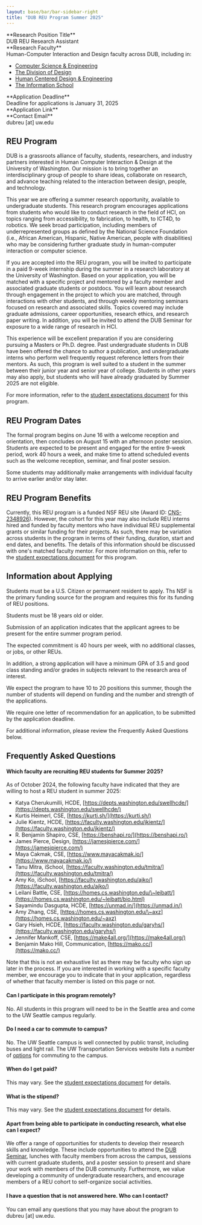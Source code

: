 ```yaml
---
layout: base/bar/bar-sidebar-right
title: "DUB REU Program Summer 2025"
---
```


<!----------------------------------------------------------------------------->

<div class="row">
<div class="col-md-4" markdown="block">
**Research Position Title**
</div>
<div class="col-md-8" markdown="block">
DUB REU Research Assistant
</div>
</div>

<div class="row">
<div class="col-md-4" markdown="block">
**Research Faculty**
</div>
<div class="col-md-8" markdown="block">
Human-Computer Interaction and Design faculty across DUB, including in:

- [Computer Science & Engineering](http://www.cs.washington.edu)
- [The Division of Design](http://art.washington.edu/design)
- [Human Centered Design & Engineering](http://www.hcde.washington.edu)
- [The Information School](http://ischool.uw.edu)

<!-- faculty members  -->

</div>
</div>

<div class="row">
<div class="col-md-4" markdown="block">
**Application Deadline**
</div>
<div class="col-md-8" markdown="block">
Deadline for applications is January 31, 2025
</div>
</div>

<div class="row">
<div class="col-md-4" markdown="block">
**Application Link**
</div>
<div class="col-md-8" markdown="block">
<https://etap.nsf.gov/award/7098/opportunity/10161>
</div>
</div>

<div class="row">
<div class="col-md-4" markdown="block">
**Contact Email**
</div>
<div class="col-md-8" markdown="block">
dubreu [at] uw.edu
</div>
</div>

## REU Program

DUB is a grassroots alliance of faculty, students, researchers, and industry partners interested in Human Computer Interaction & Design at the University of Washington. Our mission is to bring together an interdisciplinary group of people to share ideas, collaborate on research, and advance teaching related to the interaction between design, people, and technology.

This year we are offering a summer research opportunity, available to undergraduate students. This research program encourages applications from students who would like to conduct research in the field of HCI, on topics ranging from accessibility, to fabrication, to health, to ICT4D, to robotics. We seek broad participation, including members of underrepresented groups as defined by the National Science Foundation (i.e., African American, Hispanic, Native American, people with disabilities) who may be considering further graduate study in human-computer interaction or computer science.

If you are accepted into the REU program, you will be invited to participate in a paid 9-week internship during the summer in a research laboratory at the University of Washington. Based on your application, you will be matched with a specific project and mentored by a faculty member and associated graduate students or postdocs. You will learn about research through engagement in the project to which you are matched, through interactions with other students, and through weekly mentoring seminars focused on research and associated skills. Topics covered may include graduate admissions, career opportunities, research ethics, and research paper writing. In addition, you will be invited to attend the DUB Seminar for exposure to a wide range of research in HCI.

This experience will be excellent preparation if you are considering pursuing a Masters or Ph.D. degree. Past undergraduate students in DUB have been offered the chance to author a publication, and undergraduate interns who perform well frequently request reference letters from their mentors.  As such, this program is well suited to a student in the summer between their junior year and senior year of college. Students in other years may also apply, but students who will have already graduated by Summer 2025 are not eligible.

For more information, refer to the [student expectations document](https://docs.google.com/document/d/1rZp9QP83v2BVWevAMsBJi4Aj-jCYtmRv10kwtyINmf4/edit?usp=sharing) for this program.

## REU Program Dates
The formal program begins on June 16 with a welcome reception and orientation, then concludes on August 15 with an afternoon poster session. Students are expected to be present and engaged for the entire 9-week period, work 40 hours a week, and make time to attend scheduled events such as the welcome reception, seminar, and final poster session.

Some students may additionally make arrangements with individual faculty to arrive earlier and/or stay later.

## REU Program Benefits
Currently, this REU program is a funded NSF REU site (Award ID: [CNS-2348926](https://www.nsf.gov/awardsearch/showAward?AWD_ID=2348926)). However, the cohort for this year may also include REU interns hired and funded by faculty mentors who have individual REU supplemental grants or similar funding for their projects. As such, there may be variation across students in the program in terms of their funding, duration, start and end dates, and benefits. The details of this information should be discussed with one's matched faculty mentor. For more information on this, refer to the [student expectations document](https://docs.google.com/document/d/1rZp9QP83v2BVWevAMsBJi4Aj-jCYtmRv10kwtyINmf4/edit?usp=sharing) for this program.

<!-- Housing will not be provided, but is available through the university:

<https://hfs.uw.edu/Guest-Housing> -->

## Information about Applying

Students must be a U.S. Citizen or permanent resident to apply. Ths NSF is the primary funding source for the program and requires this for its funding of REU positions.

Students must be 18 years old or older.

Submission of an application indicates that the applicant agrees to be present for the entire summer program period.

The expected commitment is 40 hours per week, with no additional classes, or jobs, or other REUs.

In addition, a strong application will have a minimum GPA of 3.5 and good class standing and/or grades in subjects relevant to the research area of interest.

We expect the program to have 10 to 20 positions this summer, though the number of students will depend on funding and the number and strength of the applications.

We require one letter of recommendation for an application, to be submitted by the application deadline.

For additional information, please review the Frequently Asked Questions below.

## Frequently Asked Questions

#### Which faculty are recruiting REU students for Summer 2025?

As of October 2024, the following faculty have indicated that they are willing to host a REU student in summer 2025:

* Katya Cherukumilli, HCDE, [https://depts.washington.edu/swellhcde/](https://depts.washington.edu/swellhcde/)  
* Kurtis Heimerl, CSE, [https://kurti.sh/](https://kurti.sh/)  
* Julie Kientz, HCDE, [https://faculty.washington.edu/jkientz/](https://faculty.washington.edu/jkientz/)  
* R. Benjamin Shapiro, CSE, [https://benshapi.ro/](https://benshapi.ro/)  
* James Pierce, Design, [https://jamesjpierce.com/](https://jamesjpierce.com/)  
* Maya Cakmak, CSE, [https://www.mayacakmak.io/](https://www.mayacakmak.io/)  
* Tanu Mitra, iSchool, [https://faculty.washington.edu/tmitra/](https://faculty.washington.edu/tmitra/)  
* Amy Ko, iSchool, [https://faculty.washington.edu/ajko/](https://faculty.washington.edu/ajko/)  
* Leilani Battle, CSE, [https://homes.cs.washington.edu/\~leibatt/](https://homes.cs.washington.edu/~leibatt/bio.html)  
* Sayamindu Dasgupta, HCDE, [https://unmad.in/](https://unmad.in/)  
* Amy Zhang, CSE, [https://homes.cs.washington.edu/\~axz](https://homes.cs.washington.edu/~axz)  
* Gary Hsieh, HCDE, [https://faculty.washington.edu/garyhs/](https://faculty.washington.edu/garyhs/)   
* Jennifer Mankoff, CSE, [https://make4all.org/](https://make4all.org/)   
* Benjamin Mako Hill, Communication, [https://mako.cc/](https://mako.cc/) 

Note that this is not an exhaustive list as there may be faculty who sign up later in the process. If you are interested in working with a specific faculty member, we encourage you to indicate that in your application, regardless of whether that faculty member is listed on this page or not.

#### Can I participate in this program remotely?

No. All students in this program will need to be in the Seattle area and come to the UW Seattle campus regularly.

#### Do I need a car to commute to campus?

No. The UW Seattle campus is well connected by public transit, including buses and light rail. The UW Transportation Services website lists a number of [options](https://transportation.uw.edu/getting-here) for commuting to the campus.

#### When do I get paid?

This may vary. See the [student expectations document](https://docs.google.com/document/d/1rZp9QP83v2BVWevAMsBJi4Aj-jCYtmRv10kwtyINmf4/edit?usp=sharing) for details.

#### What is the stipend?

This may vary. See the [student expectations document](https://docs.google.com/document/d/1rZp9QP83v2BVWevAMsBJi4Aj-jCYtmRv10kwtyINmf4/edit?usp=sharing) for details.

#### Apart from being able to participate in conducting research, what else can I expect?

We offer a range of opportunities for students to develop their research skills and knowledge. These include opportunities to attend the [DUB Seminar](https://dub.washington.edu/seminar.html), lunches with faculty members from across the campus, sessions with current graduate students, and a poster session to present and share your work with members of the DUB community. Furthermore, we value developing a community of undergraduate researchers, and encourage members of a REU cohort to self-organize social activities.

#### I have a question that is not answered here. Who can I contact?

You can email any questions that you may have about the program to dubreu [at] uw.edu.
